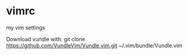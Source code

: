 # vimrc
my vim settings

Download vundle with:
git clone https://github.com/VundleVim/Vundle.vim.git ~/.vim/bundle/Vundle.vim
